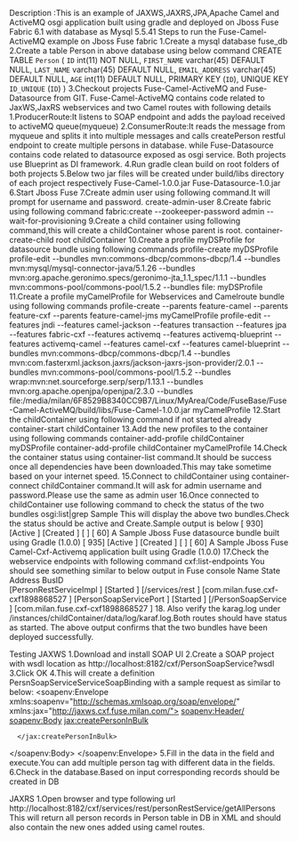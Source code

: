 Description :This is an example of JAXWS,JAXRS,JPA,Apache Camel and ActiveMQ osgi application built using gradle and deployed on Jboss Fuse Fabric 6.1 with database as Mysql 5.5.41 
Steps to run the Fuse-Camel-ActiveMQ example on Jboss Fuse fabric
1.Create a mysql database fuse_db
2.Create a table Person in above database using below command
   CREATE TABLE `Person` (
  `ID` int(11) NOT NULL,
  `FIRST_NAME` varchar(45) DEFAULT NULL,
  `LAST_NAME` varchar(45) DEFAULT NULL,
  `EMAIL_ADDRESS` varchar(45) DEFAULT NULL,
  `AGE` int(11) DEFAULT NULL,
  PRIMARY KEY (`ID`),
  UNIQUE KEY `ID_UNIQUE` (`ID`)
)
3.Checkout projects Fuse-Camel-ActiveMQ and Fuse-Datasource from GIT.
  Fuse-Camel-ActiveMQ contains code related to JaxWS,JaxRS webservices and two Camel routes with following details
  1.ProducerRoute:It listens to SOAP endpoint and adds the payload received to activeMQ queue(myqueue)
  2.ConsumerRoute:It reads the message from myqueue and splits it into multiple messages and calls createPerson restful endpoint to create multiple persons in database.
  while Fuse-Datasource contains code related to datasource exposed as osgi service.
  Both projects use Blueprint as DI framework.
4.Run gradle clean build on root folders of both projects
5.Below two jar files will be created under build/libs directory of each project respectively
	Fuse-Camel-1.0.0.jar
	Fuse-Datasource-1.0.jar
6.Start Jboss Fuse
7.Create admin user using following command.It will prompt for username and password.
	create-admin-user
8.Create fabric using following command
	fabric:create --zookeeper-password admin --wait-for-provisioning
9.Create a child container using following command,this will create a childContainer whose parent is root.
	container-create-child root childContainer
10.Create a profile myDSProfile for datasource bundle using following commands
	profile-create myDSProfile
	profile-edit --bundles mvn:commons-dbcp/commons-dbcp/1.4 --bundles mvn:mysql/mysql-connector-java/5.1.26 --bundles mvn:org.apache.geronimo.specs/geronimo-jta_1.1_spec/1.1.1 --bundles mvn:commons-pool/commons-pool/1.5.2 --bundles file:<Path to Fuse-Datasource-1.0.0.jar> myDSProfile
11.Create a profile myCamelProfile for Webservices and Camelroute bundle using following commands
	profile-create --parents feature-camel --parents feature-cxf --parents feature-camel-jms myCamelProfile
	profile-edit --features jndi --features camel-jackson --features transaction --features jpa --features fabric-cxf --features activemq --features activemq-blueprint --features activemq-camel --features camel-cxf --features camel-blueprint --bundles mvn:commons-dbcp/commons-dbcp/1.4 --bundles mvn:com.fasterxml.jackson.jaxrs/jackson-jaxrs-json-provider/2.0.1 --bundles mvn:commons-pool/commons-pool/1.5.2 --bundles wrap:mvn:net.sourceforge.serp/serp/1.13.1 --bundles mvn:org.apache.openjpa/openjpa/2.3.0 --bundles file:/media/milan/6F8529B8340CC9B7/Linux/MyArea/Code/FuseBase/Fuse-Camel-ActiveMQ/build/libs/Fuse-Camel-1.0.0.jar myCamelProfile
12.Start the childContainer using following command if not started already
	container-start childContainer
13.Add the new profiles to the container using following commands
	container-add-profile childContainer myDSProfile
	container-add-profile childContainer myCamelProfile
14.Check the container status using container-list command.It should be success once all dependencies have been downloaded.This may take sometime based on your internet speed.
15.Connect to childContainer using container-connect childContainer command.It will ask for admin username and password.Please use the same as admin user
16.Once connected to childContainer use following command to check the status of the two bundles
	osgi:list|grep Sample
	This will display the above two bundles.Check the status should be active and Create.Sample output is below
	[ 930] [Active     ] [Created     ] [       ] [   60] A Sample Jboss Fuse datasource bundle built using Gradle (1.0.0)
	[ 935] [Active     ] [Created     ] [       ] [   60] A Sample Jboss Fuse Camel-Cxf-Activemq application built using Gradle (1.0.0)
17.Check the webservice endpoints with following command
	cxf:list-endpoints
	You should see something similar to below output in Fuse console
	Name                      State      Address                                                      BusID                                   
	[PersonRestServiceImpl  ] [Started ] [/services/rest                                            ] [com.milan.fuse.cxf-cxf1898868527      ]
	[PersonSoapServicePort  ] [Started ] [/PersonSoapService                                        ] [com.milan.fuse.cxf-cxf1898868527      ]
18. Also verify the karag.log under <JbossFuse>/instances/childContainer/data/log/karaf.log.Both routes should have status as started.
The above output confirms that the two bundles have been deployed successfully.

Testing
JAXWS
1.Download and install SOAP UI
2.Create a SOAP  project with wsdl location as 
http://localhost:8182/cxf/PersonSoapService?wsdl
3.Click OK
4.This will create a definition PersnSoapServiceServiceSoapBinding with a sample request as similar to below:
<soapenv:Envelope xmlns:soapenv="http://schemas.xmlsoap.org/soap/envelope/" xmlns:jax="http://jaxws.cxf.fuse.milan.com/">
   <soapenv:Header/>
   <soapenv:Body>
      <jax:createPersonInBulk>
         <!--Zero or more repetitions:-->
         <person>
            <!--Optional:-->
            <age></age>
            <!--Optional:-->
            <email></email>
            <!--Optional:-->
            <firstName></firstName>
            <!--Optional:-->
            <lastName></lastName>
         </person>
         
      </jax:createPersonInBulk>
   </soapenv:Body>
</soapenv:Envelope> 
5.Fill in the data in the field and execute.You can add multiple person tag with different data in the fields.
6.Check in the database.Based on input corresponding records should be created in DB

JAXRS
1.Open browser and type following url
http://localhost:8182/cxf/services/rest/personRestService/getAllPersons
This will return all person records in Person table in DB in XML and should also contain the new ones added using camel routes.
	
	
